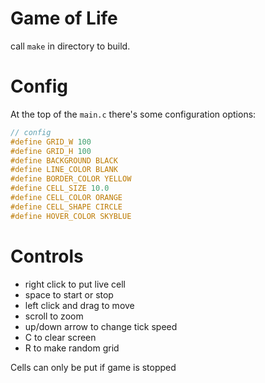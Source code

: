 # Game of Life

call `make` in directory to build.

# Config
At the top of the `main.c` there's some configuration options:
```C
// config
#define GRID_W 100
#define GRID_H 100
#define BACKGROUND BLACK
#define LINE_COLOR BLANK
#define BORDER_COLOR YELLOW
#define CELL_SIZE 10.0
#define CELL_COLOR ORANGE
#define CELL_SHAPE CIRCLE
#define HOVER_COLOR SKYBLUE
```

# Controls
- right click to put live cell
- space to start or stop
- left click and drag to move
- scroll to zoom
- up/down arrow to change tick speed
- C to clear screen
- R to make random grid

Cells can only be put if game is stopped
